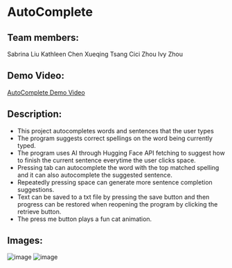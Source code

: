 # AutoComplete
## Team members: 
Sabrina Liu 
Kathleen Chen 
Xueqing Tsang 
Cici Zhou 
Ivy Zhou 
## Demo Video:
[AutoComplete Demo Video](https://www.youtube.com/watch?v=GLEakwbu01g)

## Description: 
- This project autocompletes words and sentences that the user types
- The program suggests correct spellings on the word being currently typed.
- The program uses AI through Hugging Face API fetching to suggest how to finish the current sentence everytime the user clicks space.
- Pressing tab can autocomplete the word with the top matched spelling and it can also autocomplete the suggested sentence.
- Repeatedly pressing space can generate more sentence completion suggestions.
- Text can be saved to a txt file by pressing the save button and then progress can be restored when reopening the program by clicking the retrieve button.
- The press me button plays a fun cat animation.

## Images:
![image](https://github.com/user-attachments/assets/a8764e93-c25e-458d-9946-8bb3d65a7f0f)
![image](https://github.com/user-attachments/assets/b3ffc905-505b-470e-a408-e835c4a78853)
